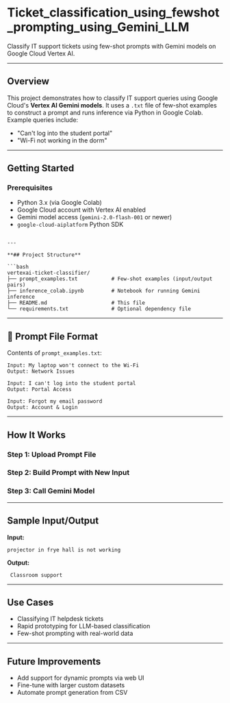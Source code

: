 # Ticket_classification_using_fewshot_prompting_using_Gemini_LLM
Classify IT support tickets using few-shot prompts with Gemini models on Google Cloud Vertex AI.

---

## Overview

This project demonstrates how to classify IT support queries using Google Cloud's **Vertex AI Gemini models**. It uses a `.txt` file of few-shot examples to construct a prompt and runs inference via Python in Google Colab. Example queries include:

* "Can't log into the student portal"
* "Wi-Fi not working in the dorm"

---

##  Getting Started

### Prerequisites

* Python 3.x (via Google Colab)
* Google Cloud account with Vertex AI enabled
* Gemini model access (`gemini-2.0-flash-001` or newer)
* `google-cloud-aiplatform` Python SDK
```

---

**## Project Structure**

```bash
vertexai-ticket-classifier/
├── prompt_examples.txt           # Few-shot examples (input/output pairs)
├── inference_colab.ipynb         # Notebook for running Gemini inference
├── README.md                     # This file
└── requirements.txt              # Optional dependency file
```

---

## 📄 Prompt File Format

Contents of `prompt_examples.txt`:

```
Input: My laptop won't connect to the Wi-Fi
Output: Network Issues

Input: I can't log into the student portal
Output: Portal Access

Input: Forgot my email password
Output: Account & Login
```

---

##  How It Works

###  Step 1: Upload Prompt File


###  Step 2: Build Prompt with New Input


###  Step 3: Call Gemini Model

---

##  Sample Input/Output

**Input:**

```
projector in frye hall is not working
```

**Output:**

```
 Classroom support
```

---

##  Use Cases

* Classifying IT helpdesk tickets
* Rapid prototyping for LLM-based classification
* Few-shot prompting with real-world data

---

##  Future Improvements

* Add support for dynamic prompts via web UI
* Fine-tune with larger custom datasets
* Automate prompt generation from CSV
